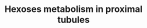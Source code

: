 ---
annotations:
- type: Pathway Ontology
  value: classic metabolic pathway
- type: Pathway Ontology
  value: carbohydrate metabolic pathway
- type: Disease Ontology
  value: disease of metabolism
- type: Disease Ontology
  value: acquired metabolic disease
- type: Disease Ontology
  value: inherited metabolic disorder
- type: Pathway Ontology
  value: glycolysis/gluconeogenesis pathway
- type: Cell Type Ontology
  value: epithelial cell of proximal tubule
- type: Pathway Ontology
  value: glycolysis/gluconeogenesis pathway
authors:
- AgustinGV
- AlexanderPico
- MaintBot
- Khanspers
- DeSl
- Elisson nl
description: This pathways features carbohydrates metabolism in proximal tubules,
  and is ment to be used to visualize RNA chip expression data.
last-edited: 2019-12-04
organisms:
- Rattus norvegicus
redirect_from:
- /index.php/Pathway:WP3916
- /instance/WP3916
schema-jsonld:
- '@context': https://schema.org/
  '@id': https://wikipathways.github.io/pathways/WP3916.html
  '@type': Dataset
  creator:
    '@type': Organization
    name: WikiPathways
  description: This pathways features carbohydrates metabolism in proximal tubules,
    and is ment to be used to visualize RNA chip expression data.
  keywords:
  - Gpi
  - Malate
  - Dld
  - Aldoa
  - Sorbitol
  - Mdh1
  - Pdha1
  - Pkm
  - Hk1
  - Pfkl
  - Pklr
  - Eno2
  - Aldob
  - Fructose
  - Pgam1
  - Tpi1
  - Oxalacetate
  - Pfkm
  - Pdha2
  - Pdp1
  - Ldha
  - Tkfc
  - Synthesis
  - Pgam2
  - Mdh2
  - Pgk2
  - Glycogen Metabolism
  - Glyderaldehyde
  - Ldhb
  - Mpc1
  - Dlat
  - Slc2a2
  - Pentose Phosphate Pathway
  - Fructose 6P
  - Fructose-1,6BP
  - Khk
  - Gapdh
  - Fatty Acid
  - Pdk3
  - Neutral lipid
  - Pgk1
  - Cs
  - Sord
  - Acetyl-CoA
  - Lactate
  - Fbp1
  - Pdhx
  - Eno3
  - G6pc
  - Lipid Droplets
  - Acly
  - P-enolpyruvate
  - Slc2a5
  - Pfkp
  - Diacylglycerol
  - Aldoc
  - 1,3BP-Glycerate
  - Pdhb
  - Dihydroxyacetone-P
  - Aspartate
  - 3P-Glycerate
  - Slc5a10
  - Slc5a2
  - Pdk4
  - Pc
  - Fructose-1-P
  - Got2
  - Pdp2
  - Pdk2
  - 2P-Glycerate
  - mpc2
  - Citrate
  - Pyruvate
  - Pck1
  - Glyceraldehyde 3P
  - Glucose
  - Akr1b1
  - Pdk1
  - Got1
  - Eno1
  - Slc5a1
  - Glucose-6P
  - Slc5a9
  license: CC0
  name: Hexoses metabolism in proximal tubules
seo: CreativeWork
title: Hexoses metabolism in proximal tubules
wpid: WP3916
---